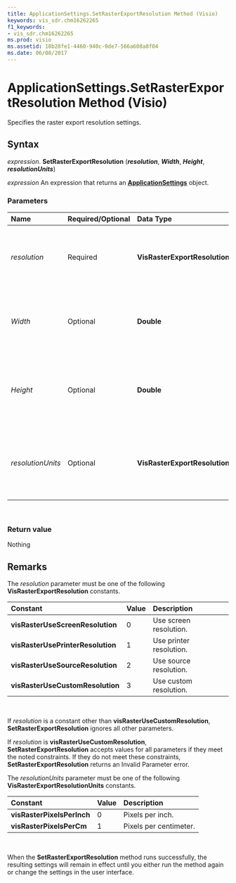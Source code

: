 ```yaml
---
title: ApplicationSettings.SetRasterExportResolution Method (Visio)
keywords: vis_sdr.chm16262265
f1_keywords:
- vis_sdr.chm16262265
ms.prod: visio
ms.assetid: 18b28fe1-4460-940c-0de7-566a608a8f04
ms.date: 06/08/2017
---
```



# ApplicationSettings.SetRasterExportResolution Method (Visio)

Specifies the raster export resolution settings.

## Syntax

_expression_. **SetRasterExportResolution** (**_resolution_**, **_Width_**, **_Height_**, **_resolutionUnits_**)

_expression_ An expression that returns an **[ApplicationSettings](applicationsettings-object-visio.md)** object.

### Parameters

|**Name**|**Required/Optional**|**Data Type**|**Description**|
|:-----|:-----|:-----|:-----|
| _resolution_|Required|**VisRasterExportResolution**|The raster export resolution. For possible values, see [Remarks](#remarks).|
| _Width_|Optional|**Double**|The raster export resolution width. Must be greater than or equal to 1.|
| _Height_|Optional|**Double**|The raster export resolution height. Must be greater than or equal to 1.|
| _resolutionUnits_|Optional|**VisRasterExportResolutionUnits**|The units used to specify resolution. For possible values, see [Remarks](#remarks).|

<br/>

### Return value

Nothing

## Remarks

The _resolution_ parameter must be one of the following **VisRasterExportResolution** constants.

|**Constant**|**Value**|**Description**|
|:-----|:-----|:-----|
|**visRasterUseScreenResolution**|0|Use screen resolution.|
|**visRasterUsePrinterResolution**|1|Use printer resolution.|
|**visRasterUseSourceResolution**|2|Use source resolution.|
|**visRasterUseCustomResolution**|3|Use custom resolution.|

<br/>

If _resolution_ is a constant other than **visRasterUseCustomResolution**, **SetRasterExportResolution** ignores all other parameters.

If _resolution_ is **visRasterUseCustomResolution**, **SetRasterExportResolution** accepts values for all parameters if they meet the noted constraints. If they do not meet these constraints, **SetRasterExportResolution** returns an Invalid Parameter error.

The _resolutionUnits_ parameter must be one of the following **VisRasterExportResolutionUnits** constants.

|**Constant**|**Value**|**Description**|
|:-----|:-----|:-----|
|**visRasterPixelsPerInch**|0|Pixels per inch.|
|**visRasterPixelsPerCm**|1|Pixels per centimeter.|

<br/>

When the **SetRasterExportResolution** method runs successfully, the resulting settings will remain in effect until you either run the method again or change the settings in the user interface.
